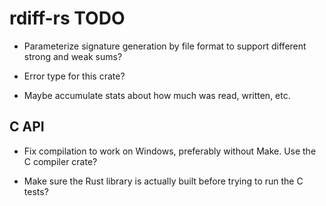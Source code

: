 # rdiff-rs TODO

* Parameterize signature generation by file format to support different strong and weak sums?

* Error type for this crate?

* Maybe accumulate stats about how much was read, written, etc.

## C API

* Fix compilation to work on Windows, preferably without Make. Use the C compiler crate?

* Make sure the Rust library is actually built before trying to run the C tests?